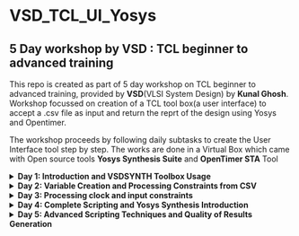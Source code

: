 # VSD_TCL_UI_Yosys

## 5 Day workshop by VSD : TCL beginner to advanced training  
This repo is created as part of 5 day workshop on TCL beginner to advanced training, provided by **VSD**(VLSI System Design) by **Kunal Ghosh**. Workshop focussed on creation of a TCL tool box(a user interface) to accept a .csv file as input and return the reprt of the design using Yosys and Opentimer.

The workshop proceeds by following daily subtasks to create the User Interface tool step by step. The works are done in a Virtual Box which came with Open source tools **Yosys Synthesis Suite** and **OpenTimer STA** Tool

<details>
  <summary><strong>Day 1: Introduction and VSDSYNTH Toolbox Usage</strong></summary>
  The overall function requirement of the tool we are designing was discussed in this day's workshop. We build a TCL tool box which takes a csv file as an input and gives a timing result  output after running through synthesis and timing tools. The tasks followed for this purpose are given below. I have linked the specific subtasks done throughout the workshop days. 
  
  - ##### Task 1: Create a command (for example, vsdsynth) and pass .csv files from UNIX shell to TCL script
  - [fhgf](#variable-creation-and-processing-constraints-from-csv)
  - ##### Task 2:Converting all inputs to format [1]and SDC format, then passing them to the synthesis tool Yosys
  - ##### Task 3:Convert format [1] and SDC to format [2] and pass them to the timing tool 'Opentimer'.
  
</details>
<details>
  <summary><strong>Day 2: Variable Creation and Processing Constraints from CSV</strong></summary
                                                                                          
  - ##### Variable Creation and Processing Constraints from CSV 
  Task 1
</details>
<details>
  <summary><strong>Day 3: Processing clock and input constraints</strong></summary>

  Task 1
</details>
<details>
  <summary><strong>Day 4: Complete Scripting and Yosys Synthesis Introduction</strong></summary>

  Task 1
</details>
<details>
  <summary><strong>Day 5: Advanced Scripting Techniques and Quality of Results Generation</strong></summary>

  Task 1
</details>
